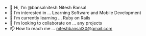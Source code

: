 - 👋 Hi, I’m @bansalnitesh Nitesh Bansal
- 👀 I’m interested in ... Learning Software and Mobile Development
- 🌱 I’m currently learning ... Ruby on Rails
- 💞️ I’m looking to collaborate on ... any projects
- 📫 How to reach me ... niteshbansal30@gmail.com

<!---
bansalnitesh/bansalnitesh is a ✨ special ✨ repository because its `README.md` (this file) appears on your GitHub profile.
You can click the Preview link to take a look at your changes.
--->

